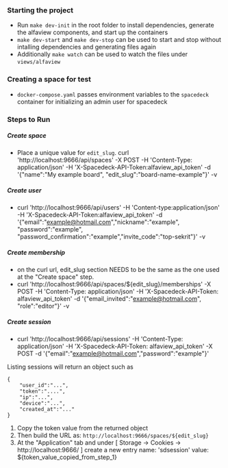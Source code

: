 ### Starting the project

- Run `make dev-init` in the root folder to install dependencies, generate the alfaview components, and start up the containers
- `make dev-start` and `make dev-stop` can be used to start and stop without intalling dependencies and generating files again
- Additionally `make watch` can be used to watch the files under `views/alfaview`


### Creating a space for test

- `docker-compose.yaml` passes environment variables to the `spacedeck` container for initializing an admin user for spacedeck

### Steps to Run

##### Create space
- Place a unique value for ```edit_slug```.
curl 'http://localhost:9666/api/spaces' -X POST -H 'Content-Type: application/json' -H 'X-Spacedeck-API-Token:alfaview_api_token' -d '{"name":"My example board", "edit_slug":"board-name-example"}' -v

##### Create user
- curl 'http://localhost:9666/api/users' -H 'Content-type:application/json' -H 'X-Spacedeck-API-Token:alfaview_api_token' -d '{"email":"example@hotmail.com","nickname":"example", "password":"example", "password_confirmation":"example","invite_code":"top-sekrit"}' -v 

##### Create membership
- on the curl url, edit_slug section NEEDS to be the same as the one used at the "Create space" step.
- curl 'http://localhost:9666/api/spaces/${edit_slug}/memberships' -X POST -H 'Content-Type: application/json' -H 'X-Spacedeck-API-Token: alfaview_api_token' -d '{"email_invited":"example@hotmail.com", "role":"editor"}' -v 

##### Create session
- curl 'http://localhost:9666/api/sessions' -H 'Content-Type: application/json' -H 'X-Spacedeck-API-Token: alfaview_api_token' -X POST -d '{"email":"example@hotmail.com","password":"example"}' 

Listing sessions will return an object such as 
```
{
    "user_id":"...",
    "token":"....",
    "ip":"...",
    "device":"...",
    "created_at":"..."
}
```
1. Copy the token value from the returned object
2. Then build the URL as: `http://localhost:9666/spaces/${edit_slug}`
3. At the "Application" tab and under [ Storage -> Cookies -> http://localhost:9666/ ] create a new entry 
name: 'sdsession'
value: ${token_value_copied_from_step_1}

